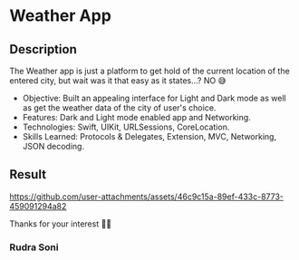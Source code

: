 # Weather App

## Description
The Weather app is just a platform to get hold of the current location of the entered city, but wait was it that easy as it states...? NO 😅

- Objective: Built an appealing interface for Light and Dark mode as well as get the weather data of the city of user's choice.
- Features: Dark and Light mode enabled app and Networking.
- Technologies: Swift, UIKit, URLSessions, CoreLocation.
- Skills Learned: Protocols & Delegates, Extension, MVC, Networking, JSON decoding.

## Result
https://github.com/user-attachments/assets/46c9c15a-89ef-433c-8773-459091294a82


Thanks for your interest 🙏🏼

### Rudra Soni
